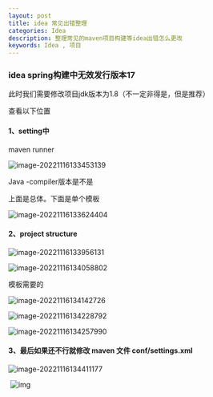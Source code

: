 ```yaml
---
layout: post
title: idea 常见出错整理
categories: Idea
description: 整理常见的maven项目构建等idea出错怎么更改
keywords: Idea , 项目
---
```




### idea  spring构建中无效发行版本17 

此时我们需要修改项目jdk版本为1.8（不一定非得是，但是推荐）

查看以下位置

#### 1、setting中

maven runner

![image-20221116133453139](../images/posts/idea/image-20221116133453139.png)



Java -compiler版本是不是

上面是总体。下面是单个模板

![image-20221116133624404](../images/posts/idea/image-20221116133624404.png)

#### 2、project structure

![image-20221116133956131](../images/posts/idea/image-20221116133956131.png)

![image-20221116134058802](../images/posts/idea/image-20221116134058802.png)

   模板需要的

![image-20221116134142726](../images/posts/idea/image-20221116134142726.png)

![image-20221116134228792](../images/posts/idea/image-20221116134228792.png)

![image-20221116134257990](../images/posts/idea/image-20221116134257990.png)

#### 3、最后如果还不行就修改 maven 文件 conf/settings.xml

![image-20221116134411177](../images/posts/idea/image-20221116134411177.png)

​     ![img](../images/posts/idea/cbe477d3a03162a412dab393f281543a.gif)
